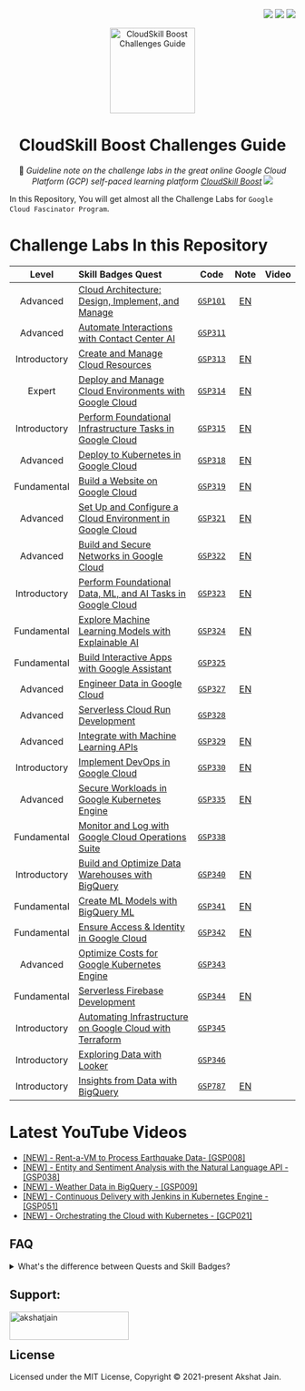 <div align="right">
   
   [![](https://img.shields.io/github/license/akshat-jjain/Google-Cloud-Traning?style=flat)](./LICENSE)
   ![](https://img.shields.io/github/last-commit/akshat-jjain/Google-Cloud-Traning?style=flat)
   ![](https://views.whatilearened.today/views/github/akshat-jjain/Google-Cloud-Traning.svg?cache=remove)
   
</div>

<div align="center">

  <img src="https://i.imgur.com/e9DkzyW.png" alt="CloudSkill Boost Challenges Guide" height="150px">

# CloudSkill Boost Challenges Guide

📘 _Guideline note on the challenge labs in the great online Google Cloud Platform (GCP) self-paced learning platform [CloudSkill Boost](https://www.cloudskillsboost.google/)_
[![](https://img.shields.io/badge/CloudSkill%20Boost%20Profile--f5cd0e?logo=cloudskillboost&style=for-the-badge)](https://www.cloudskillsboost.google/public_profiles/dac1a33c-3942-4b6e-add6-ceef92a862cd)
</div>

In this Repository, You will get almost all the Challenge Labs for `Google Cloud Fascinator Program`.
# Challenge Labs In this Repository

| Level | Skill Badges Quest | Code | Note | Video |
| :--: | :-- | :--: | :--: | :--: |
| Advanced | [Cloud Architecture: Design, Implement, and Manage](https://www.cloudskillsboost.google/quests/124) | [`GSP101`](https://www.cloudskillsboost.google/focuses/1734?parent=catalog) | [EN](/GSP-101:Google-Cloud-Essential-Skills/) |  |
| Advanced | [Automate Interactions with Contact Center AI](https://www.cloudskillsboost.google/quests/127) | [`GSP311`](https://www.cloudskillsboost.google/focuses/12008?parent=catalog) |  |  |
| Introductory | [Create and Manage Cloud Resources](https://www.cloudskillsboost.google/quests/120) | [`GSP313`](https://www.cloudskillsboost.google/focuses/10258?parent=catalog) | [EN](/GSP-313:Create-and-Manage-Cloud-Resources/) |  |
| Expert | [Deploy and Manage Cloud Environments with Google Cloud](https://www.cloudskillsboost.google/quests/120) | [`GSP314`](https://www.cloudskillsboost.google/focuses/10417?parent=catalog) | [EN](/GSP-314:Deploy-and-Manage-Cloud-Environments-with-Google-Cloud/) |  |
| Introductory | [Perform Foundational Infrastructure Tasks in Google Cloud](https://www.cloudskillsboost.google/quests/118) | [`GSP315`](https://www.cloudskillsboost.google/focuses/10379?parent=catalog) | [EN](/GSP-315:Perform-Foundational-Infrastructure-Tasks-in-Google-Cloud/) |  |
| Advanced | [Deploy to Kubernetes in Google Cloud](https://www.cloudskillsboost.google/quests/116) | [`GSP318`](https://www.cloudskillsboost.google/focuses/10457?parent=catalog) | [EN](/GSP-318:Deploy-to-Kubernetes-in-Google-Cloud/) |  |
| Fundamental | [Build a Website on Google Cloud](https://www.cloudskillsboost.google/quests/115) | [`GSP319`](https://www.cloudskillsboost.google/focuses/11765?parent=catalog) | [EN](/GSP-319:Build-a-Website-on-Google-Cloud/) |  |
| Advanced | [Set Up and Configure a Cloud Environment in Google Cloud](https://www.cloudskillsboost.google/quests/119) | [`GSP321`](https://www.cloudskillsboost.google/focuses/10603?parent=catalog) | [EN](/GSP-321:Set-up-and-Configure-a-Cloud-Environment-in-Google-Cloud/) |  |
| Advanced | [Build and Secure Networks in Google Cloud](https://www.cloudskillsboost.google/quests/128) | [`GSP322`](https://www.cloudskillsboost.google/focuses/12068?parent=catalog) | [EN](/GSP-322:Build-and-Secure-Networks-in-Google-Cloud/) |  |
| Introductory | [Perform Foundational Data, ML, and AI Tasks in Google Cloud](https://www.cloudskillsboost.google/quests/117) | [`GSP323`](https://www.cloudskillsboost.google/focuses/11044?parent=catalog) | [EN](/GSP-323:Perform-Foundational-Data-ML-and-AI-Tasks-in-Google-Cloud/) |  |
| Fundamental | [Explore Machine Learning Models with Explainable AI](https://www.cloudskillsboost.google/quests/126) | [`GSP324`](https://www.cloudskillsboost.google/focuses/12011?parent=catalog) | [EN](/GSP-324:Explore-Machine-Learning-Models-with-Explainable-AI/) |  |
| Fundamental | [Build Interactive Apps with Google Assistant](https://www.cloudskillsboost.google/quests/122) | [`GSP325`](https://www.cloudskillsboost.google/focuses/11881?parent=catalog) |  |  |
| Advanced | [Engineer Data in Google Cloud](https://www.cloudskillsboost.google/quests/132) | [`GSP327`](https://www.cloudskillsboost.google/focuses/12379?parent=catalog) | [EN](/GSP-327:Engineer-Data-in-Google-Cloud/) |  |
| Advanced | [Serverless Cloud Run Development](https://www.cloudskillsboost.google/quests/152) | [`GSP328`](https://www.cloudskillsboost.google/focuses/14744?parent=catalog) |  |  |
| Advanced | [Integrate with Machine Learning APIs](https://www.cloudskillsboost.google/quests/136) | [`GSP329`](https://www.cloudskillsboost.google/focuses/12704?parent=catalog) | [EN](/GSP-329:Integrate-with-Machine-Learning-APIs/) |  |
| Introductory | [Implement DevOps in Google Cloud](https://www.cloudskillsboost.google/quests/141) | [`GSP330`](https://www.cloudskillsboost.google/focuses/13287?parent=catalog) | [EN](/GSP-330:Implement-DevOps-in-Google-Cloud/) |  |
| Advanced | [Secure Workloads in Google Kubernetes Engine](https://www.cloudskillsboost.google/quests/142) | [`GSP335`](https://www.cloudskillsboost.google/focuses/13389?parent=catalog) | [EN](/GSP-335:Secure-Workloads-in-Google-Kubernetes-Engine/) |  |
| Fundamental | [Monitor and Log with Google Cloud Operations Suite](https://www.cloudskillsboost.google/quests/143) | [`GSP338`](https://www.cloudskillsboost.google/focuses/13786?parent=catalog) |  |  |
| Introductory | [Build and Optimize Data Warehouses with BigQuery](https://www.cloudskillsboost.google/quests/147) | [`GSP340`](https://www.cloudskillsboost.google/focuses/14341?parent=catalog) | [EN](/GSP-340:Build-and-Optimize-Data-Warehouses-with-BigQuery/) |  |
| Fundamental | [Create ML Models with BigQuery ML](https://www.cloudskillsboost.google/quests/146) | [`GSP341`](https://www.cloudskillsboost.google/focuses/14294?parent=catalog) | [EN](/GSP-341:Create-ML-Models-with-BigQuery-ML/) |  |
| Fundamental | [Ensure Access & Identity in Google Cloud](https://www.cloudskillsboost.google/quests/150) | [`GSP342`](https://www.cloudskillsboost.google/focuses/14572?parent=catalog) | [EN](/GSP-342:Ensure-Access-and-Identity-in-Google-Cloud/) |  |
| Advanced | [Optimize Costs for Google Kubernetes Engine](https://www.cloudskillsboost.google/quests/157) | [`GSP343`](https://www.cloudskillsboost.google/focuses/16327?parent=catalog) |  |  |
| Fundamental | [Serverless Firebase Development](https://www.cloudskillsboost.google/quests/153) | [`GSP344`](https://www.cloudskillsboost.google/focuses/14677?parent=catalog) | [EN](/GSP-344:Serverless-Firebase-Development/) |  |
| Introductory | [Automating Infrastructure on Google Cloud with Terraform](https://www.cloudskillsboost.google/quests/159) | [`GSP345`](https://www.cloudskillsboost.google/focuses/16502?parent=catalog) |  |  |
| Introductory | [Exploring Data with Looker](https://www.cloudskillsboost.google/quests/165) | [`GSP346`](https://www.cloudskillsboost.google/focuses/18116?parent=catalog) |  |  |
| Introductory | [Insights from Data with BigQuery](https://www.cloudskillsboost.google/quests/123) | [`GSP787`](https://www.cloudskillsboost.google/focuses/11988?parent=catalog) | [EN](/GSP-787:Insights-from-Data-with-BigQuery/) |  |

# Latest YouTube Videos
<!-- YOUTUBE:START -->
- [[NEW] -  Rent-a-VM to Process Earthquake Data- [GSP008]](https://www.youtube.com/watch?v=qbhZtkIeMbg)
- [[NEW] - Entity and Sentiment Analysis with the Natural Language API - [GSP038]](https://www.youtube.com/watch?v=vYgZ1u15oSg)
- [[NEW] - Weather Data in BigQuery - [GSP009]](https://www.youtube.com/watch?v=jXpnmBpWW0w)
- [[NEW] - Continuous Delivery with Jenkins in Kubernetes Engine - [GSP051]](https://www.youtube.com/watch?v=k1OlW8u-kJo)
- [[NEW] - Orchestrating the Cloud with Kubernetes - [GCP021]](https://www.youtube.com/watch?v=TK_59K3Euwg)
<!-- YOUTUBE:END -->

## FAQ

<details>
<summary>What's the difference between Quests and Skill Badges?</summary>
   
| **Quests** | **Skill Badges** |
|---|---|
| Group of Training Labs | Group of Training Labs + A Challenge Lab |
| A self paced learning path which contains a collection of labs organized by technologies or specific cloud services  | A self paced learning path which contains a collection of labs, however it capstones with a challenge lab.  |

</details>

## Support:
<p><a href="https://www.buymeacoffee.com/akshatjain"> <img align="left" src="https://cdn.buymeacoffee.com/buttons/v2/default-yellow.png" height="50" width="210" alt="akshatjain" /></a></p><br><br>

## License

Licensed under the MIT License, Copyright © 2021-present Akshat Jain.
